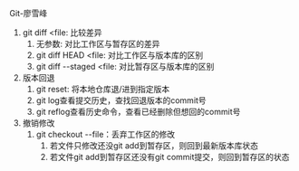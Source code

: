 Git-廖雪峰

1. git diff <file: 比较差异
   1. 无参数: 对比工作区与暂存区的差异
   2. git diff HEAD <file: 对比工作区与版本库的区别
   3. git diff --staged <file: 对比暂存区与版本库的区别
2. 版本回退
   1. git reset: 将本地仓库退/进到指定版本
   2. git log查看提交历史，查找回退版本的commit号
   3. git reflog查看历史命令，查看已经删除但想回的commit号
3. 撤销修改
   1. git checkout --file：丢弃工作区的修改
      1. 若文件只修改还没git add到暂存区，则回到最新版本库状态
      2. 若文件git add到暂存区还没有git commit提交，则回到暂存区的状态